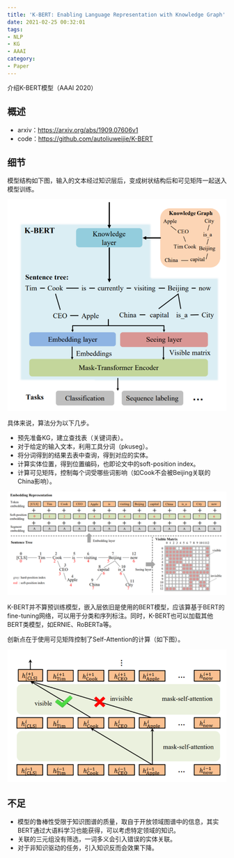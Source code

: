 ```yaml
---
title: 'K-BERT: Enabling Language Representation with Knowledge Graph'
date: 2021-02-25 00:32:01
tags:
- NLP
- KG
- AAAI
category:
- Paper
---
```


介绍K-BERT模型（AAAI 2020）

<!--more-->

## 概述

- arxiv：https://arxiv.org/abs/1909.07606v1
- code：https://github.com/autoliuweijie/K-BERT

## 细节

模型结构如下图，输入的文本经过知识层后，变成树状结构后和可见矩阵一起送入模型训练。

<img src="K-BERT-Enabling-Language-Representation-with-Knowledge-Graph/image-20210225003741712.png" alt="image-20210225003741712" style="zoom:67%;" />

具体来说，算法分为以下几步。

- 预先准备KG，建立查找表（关键词表）。
- 对于给定的输入文本，利用工具分词（pkuseg）。
- 将分词得到的结果去表中查询，得到对应的实体。
- 计算实体位置，得到位置编码，也即论文中的soft-position index。
- 计算可见矩阵，控制每个词受哪些词影响（如Cook不会被Beijing关联的China影响）。

![image-20210225003844098](K-BERT-Enabling-Language-Representation-with-Knowledge-Graph/image-20210225003844098.png)

K-BERT并不算预训练模型，嵌入层依旧是使用的BERT模型，应该算基于BERT的fine-tuning网络，可以用于分类和序列标注。同时，K-BERT也可以加载其他BERT类模型，如ERNIE、RoBERTa等。

创新点在于使用可见矩阵控制了Self-Attention的计算（如下图）。

<img src="K-BERT-Enabling-Language-Representation-with-Knowledge-Graph/image-20210225005229317.png" alt="image-20210225005229317" style="zoom: 67%;" />

## 不足

- 模型的鲁棒性受限于知识图谱的质量，取自于开放领域图谱中的信息，其实BERT通过大语料学习也能获得，可以考虑特定领域的知识。
- 关联的三元组没有筛选，一词多义会引入错误的实体关联。
- 对于非知识驱动的任务，引入知识反而会效果下降。